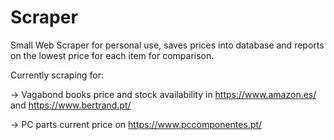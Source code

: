 # Scraper
Small Web Scraper for personal use, saves prices into database and reports on the lowest price for each item for comparison. 


Currently scraping for:

-> Vagabond books price and stock availability in https://www.amazon.es/ and https://www.bertrand.pt/

-> PC parts current price on https://www.pccomponentes.pt/


